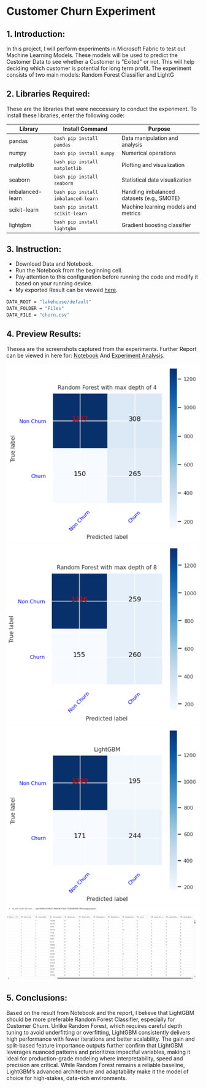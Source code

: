 # Customer Churn Experiment
## 1. Introduction:
In this project, I will perform experiments in Microsoft Fabric to test out Machine Learning Models. These models will be used to predict the Customer Data to see whether a Customer is "Exited" or not. This will help deciding which customer is potential for long term profit. The experiment consists of two main models: Random Forest Classifier and LightG

## 2. Libraries Required:

These are the libraries that were neccessary to conduct the experiment. To install these libraries, enter the following code:

| Library          | Install Command              | Purpose                                               |
|------------------|------------------------------|-------------------------------------------------------|
| pandas           | ```bash pip install pandas```           | Data manipulation and analysis                        |
| numpy            | ```bash pip install numpy```             | Numerical operations                                  |
| matplotlib       | ```bash pip install matplotlib```     | Plotting and visualization                            |
| seaborn          | ```bash pip install seaborn```           | Statistical data visualization                        |
| imbalanced-learn | ```bash pip install imbalanced-learn```  | Handling imbalanced datasets (e.g., SMOTE)            |
| scikit-learn     | ```bash pip install scikit-learn```      | Machine learning models and metrics                   |
| lightgbm         | ```bash pip install lightgbm```          | Gradient boosting classifier                          |

## 3. Instruction:

- Download Data and Notebook.
- Run the Notebook from the beginning cell.
- Pay attention to this configuration before running the code and modify it based on your running device.
- My exported Result can be viewed [here](https://github.com/minhD03/Customer-Churn/tree/9fb6c96741d46aa75b0769f35a3a85ea3d62dafd/Result).

```bash
DATA_ROOT = "lakehouse/default"
DATA_FOLDER = "Files"
DATA_FILE = "churn.csv"
``` 
## 4. Preview Results:
Thesea are the screenshots captured from the experiments. Further Report can be viewed in here for: [Notebook](https://github.com/minhD03/Customer-Churn/blob/9fb6c96741d46aa75b0769f35a3a85ea3d62dafd/Customer%20Churn%20-%20Nhat%20Minh%20Dang.ipynb) And [Experiment Analysis](https://github.com/minhD03/Customer-Churn/blob/9fb6c96741d46aa75b0769f35a3a85ea3d62dafd/Customer%20Churn%20Experiment%20Report%20-%20Nhat%20Minh%20Dang.pdf).

![alt text](https://github.com/minhD03/Customer-Churn/blob/9fb6c96741d46aa75b0769f35a3a85ea3d62dafd/Image/Random%20Forest%20With%20Max%20Depth%20of%204.png)
![alt text](https://github.com/minhD03/Customer-Churn/blob/9fb6c96741d46aa75b0769f35a3a85ea3d62dafd/Image/Random%20Forest%20With%20Max%20Depth%20of%208.png)
![alt text](https://github.com/minhD03/Customer-Churn/blob/c4391a0fb11d53ede8f9090f2015a82a2d0eda1d/Image/LightGBM.png)
![alt text](https://github.com/minhD03/Customer-Churn/blob/9fb6c96741d46aa75b0769f35a3a85ea3d62dafd/Image/Result%20Example.png)

## 5. Conclusions:
Based on the result from Notebook and the report, I believe that LightGBM should be more preferable Random Forest Classifier, especially for Customer Churn. Unlike Random Forest, which requires careful depth tuning to avoid underfitting or overfitting, LightGBM consistently delivers high performance with fewer iterations and better scalability. The gain and split-based feature importance outputs further confirm that LightGBM leverages nuanced patterns and prioritizes impactful variables, making it ideal for production-grade modeling where interpretability, speed and precision are critical. While Random Forest remains a reliable baseline, LightGBM’s advanced architecture and adaptability make it the model of choice for high-stakes, data-rich environments.
